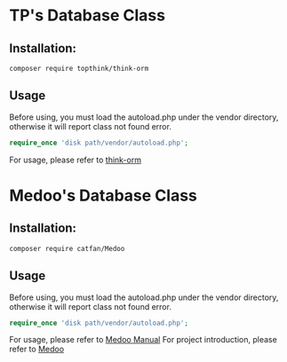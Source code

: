 # TP's Database Class
## Installation:
```
composer require topthink/think-orm
```
## Usage
Before using, you must load the autoload.php under the vendor directory, otherwise it will report class not found error.
```php
require_once 'disk path/vendor/autoload.php';
```
For usage, please refer to [think-orm](https://github.com/top-think/think-orm)

# Medoo's Database Class
## Installation:
```
composer require catfan/Medoo
```
## Usage
Before using, you must load the autoload.php under the vendor directory, otherwise it will report class not found error.
```php
require_once 'disk path/vendor/autoload.php';
```
For usage, please refer to [Medoo Manual](https://medoo.in/doc)
For project introduction, please refer to [Medoo](https://github.com/catfan/Medoo)
